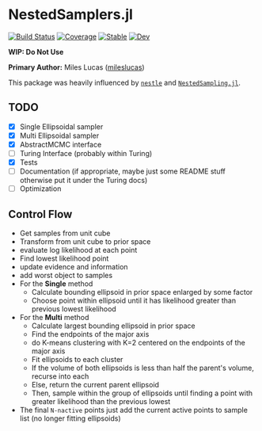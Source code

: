 # NestedSamplers.jl

[![Build Status](https://github.com/mileslucas/NestedSamplers.jl/workflows/CI/badge.svg)](https://github.com/mileslucas/NestedSamplers.jl/actions)
[![Coverage](https://codecov.io/gh/mileslucas/NestedSamplers.jl/branch/master/graph/badge.svg)](https://codecov.io/gh/mileslucas/NestedSamplers.jl)
[![Stable](https://img.shields.io/badge/docs-stable-blue.svg)](https://mileslucas.com/NestedSamplers.jl/stable)
[![Dev](https://img.shields.io/badge/docs-dev-blue.svg)](https://mileslucas.com/NestedSamplers.jl/dev)

**WIP: Do Not Use**

**Primary Author:** Miles Lucas ([mileslucas](https://github.com/mileslucas))

This package was heavily influenced by [`nestle`](https://github.com/kbarbary/nestle) and [`NestedSampling.jl`](https://github.com/kbarbary/NestedSampling.jl).

## TODO

- [x] Single Ellipsoidal sampler
- [x] Multi Ellipsoidal sampler
- [x] AbstractMCMC interface
- [ ] Turing Interface (probably within Turing)
- [x] Tests
- [ ] Documentation (if appropriate, maybe just some README stuff otherwise put it  under the Turing docs)
- [ ] Optimization

## Control Flow


* Get samples from unit cube
* Transform from unit cube to prior space
* evaluate log likelihood at each point
* Find lowest likelihood point
* update evidence and information
* add worst object to samples
* For the **Single** method
  * Calculate bounding ellipsoid in prior space enlarged by some factor
  * Choose point within ellipsoid until it has likelihood greater than previous lowest likelihood
* For the **Multi** method
  * Calculate largest bounding ellipsoid in prior space
  * Find the endpoints of the major axis
  * do K-means clustering with K=2 centered on the endpoints of the major axis
  * Fit ellipsoids to each cluster
  * If the volume of both ellipsoids is less than half the parent's volume, recurse into each
  * Else, return the current parent ellipsoid
  * Then, sample within the group of ellipsoids until finding a point with greater likelihood than the previous lowest
* The final `N-nactive` points just add the current active points to sample list (no longer fitting ellipsoids)
